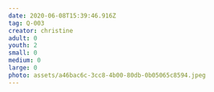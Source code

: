 ```yaml
---
date: 2020-06-08T15:39:46.916Z
tag: Q-003
creator: christine
adult: 0
youth: 2
small: 0
medium: 0
large: 0
photo: assets/a46bac6c-3cc8-4b00-80db-0b05065c8594.jpeg
---
```

